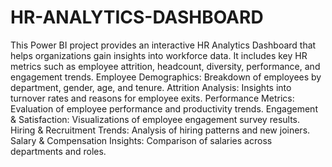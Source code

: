 # HR-ANALYTICS-DASHBOARD
This Power BI project provides an interactive HR Analytics Dashboard that helps organizations gain insights into workforce data. It includes key HR metrics such as employee attrition, headcount, diversity, performance, and engagement trends.
Employee Demographics: Breakdown of employees by department, gender, age, and tenure.
Attrition Analysis: Insights into turnover rates and reasons for employee exits.
Performance Metrics: Evaluation of employee performance and productivity trends.
Engagement & Satisfaction: Visualizations of employee engagement survey results.
Hiring & Recruitment Trends: Analysis of hiring patterns and new joiners.
Salary & Compensation Insights: Comparison of salaries across departments and roles.
